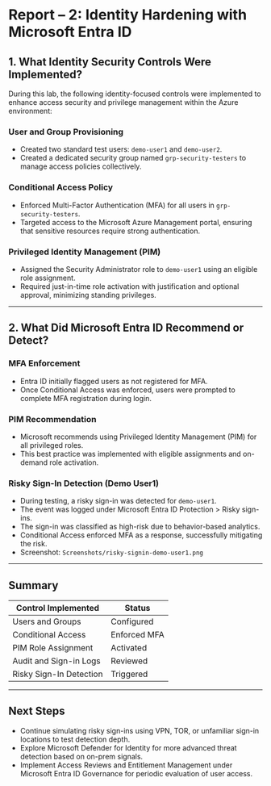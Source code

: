 # Report – 2: Identity Hardening with Microsoft Entra ID

## 1. What Identity Security Controls Were Implemented?

During this lab, the following identity-focused controls were implemented to enhance access security and privilege management within the Azure environment:

### User and Group Provisioning

- Created two standard test users: `demo-user1` and `demo-user2`.
- Created a dedicated security group named `grp-security-testers` to manage access policies collectively.

### Conditional Access Policy

- Enforced Multi-Factor Authentication (MFA) for all users in `grp-security-testers`.
- Targeted access to the Microsoft Azure Management portal, ensuring that sensitive resources require strong authentication.

### Privileged Identity Management (PIM)

- Assigned the Security Administrator role to `demo-user1` using an eligible role assignment.
- Required just-in-time role activation with justification and optional approval, minimizing standing privileges.

---

## 2. What Did Microsoft Entra ID Recommend or Detect?

### MFA Enforcement

- Entra ID initially flagged users as not registered for MFA.
- Once Conditional Access was enforced, users were prompted to complete MFA registration during login.

### PIM Recommendation

- Microsoft recommends using Privileged Identity Management (PIM) for all privileged roles.
- This best practice was implemented with eligible assignments and on-demand role activation.

### Risky Sign-In Detection (Demo User1)

- During testing, a risky sign-in was detected for `demo-user1`.
- The event was logged under Microsoft Entra ID Protection > Risky sign-ins.
- The sign-in was classified as high-risk due to behavior-based analytics.
- Conditional Access enforced MFA as a response, successfully mitigating the risk.
- Screenshot: `Screenshots/risky-signin-demo-user1.png`

---

## Summary

| Control Implemented        | Status         |
|----------------------------|----------------|
| Users and Groups           | Configured     |
| Conditional Access         | Enforced MFA   |
| PIM Role Assignment        | Activated      |
| Audit and Sign-in Logs     | Reviewed       |
| Risky Sign-In Detection    | Triggered      |

---

## Next Steps

- Continue simulating risky sign-ins using VPN, TOR, or unfamiliar sign-in locations to test detection depth.
- Explore Microsoft Defender for Identity for more advanced threat detection based on on-prem signals.
- Implement Access Reviews and Entitlement Management under Microsoft Entra ID Governance for periodic evaluation of user access.
